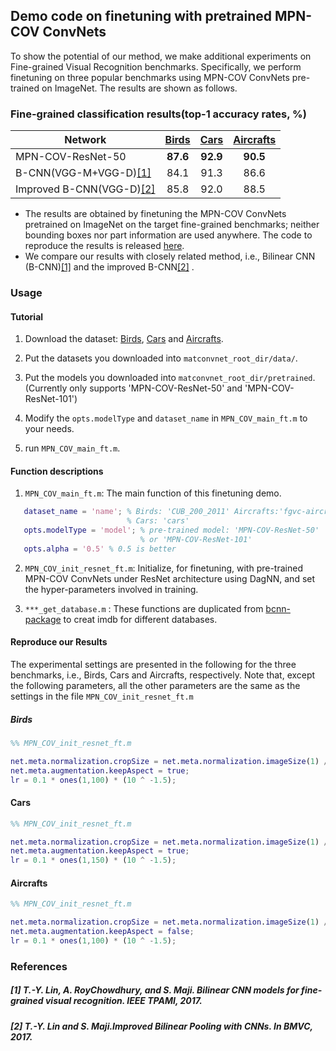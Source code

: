 ## Demo code on finetuning with pretrained MPN-COV ConvNets
   
To show the potential of our method, we make additional experiments on Fine-grained Visual Recognition benchmarks. Specifically, we perform finetuning on three popular benchmarks using MPN-COV ConvNets pre-trained on ImageNet. The results are shown as follows.


### Fine-grained classification results(top-1 accuracy rates, %)

Network     |[Birds](http://www.vision.caltech.edu/visipedia/CUB-200-2011.html) |[Cars](http://ai.stanford.edu/~jkrause/cars/car_dataset.html) |[Aircrafts](http://www.robots.ox.ac.uk/~vgg/data/oid/) 
---|:---:|:---:|:---:
MPN-COV-ResNet-50        |**87.6** |**92.9** |**90.5**
B-CNN(VGG-M+VGG-D)[[1]](#1-t-y-lin-a-roychowdhury-and-s-maji-bilinear-cnn-models-for-fine-grained-visual-recognition-ieee-tpami-2017)    |84.1 |91.3 |86.6
Improved B-CNN(VGG-D)[[2]](#2-t-y-lin-and-s-majiimproved-bilinear-pooling-with-cnns-in-bmvc-2017) |85.8 |92.0 |88.5

  - The results are obtained by finetuning the MPN-COV ConvNets pretrained on ImageNet on the target fine-grained benchmarks; neither bounding boxes nor part information are used anywhere. The code to reproduce the results is released [here](https://github.com/jiangtaoxie/MPN-COV-ConvNet/tree/master/matconvnet-1.0-beta22/examples/fine_tune).
  - We compare our results with closely related method, i.e., Bilinear CNN (B-CNN)[[1]](#1-t-y-lin-a-roychowdhury-and-s-maji-bilinear-cnn-models-for-fine-grained-visual-recognition-ieee-tpami-2017) and the improved B-CNN[[2]](#2-t-y-lin-and-s-majiimproved-bilinear-pooling-with-cnns-in-bmvc-2017) .


### Usage

#### Tutorial

1. Download the dataset: [Birds](http://www.vision.caltech.edu/visipedia/CUB-200-2011.html), [Cars](http://ai.stanford.edu/~jkrause/cars/car_dataset.html) and [Aircrafts](http://www.robots.ox.ac.uk/~vgg/data/oid/).

2. Put the datasets you downloaded into `matconvnet_root_dir/data/`.

3. Put the models you downloaded into `matconvnet_root_dir/pretrained`. (Currently only supports 'MPN-COV-ResNet-50' and 'MPN-COV-ResNet-101')

4. Modify the `opts.modelType` and `dataset_name` in `MPN_COV_main_ft.m` to your needs.

4. run `MPN_COV_main_ft.m`.

#### Function descriptions

1. `MPN_COV_main_ft.m`: The main function of this finetuning demo.

```matlab
   dataset_name = 'name'; % Birds: 'CUB_200_2011' Aircrafts:'fgvc-aircraft-2013b'
                          % Cars: 'cars'
   opts.modelType = 'model'; % pre-trained model: 'MPN-COV-ResNet-50' 
                             % or 'MPN-COV-ResNet-101'
   opts.alpha = '0.5' % 0.5 is better
```

2. `MPN_COV_init_resnet_ft.m`: Initialize, for finetuning, with pre-trained MPN-COV ConvNets under ResNet architecture using DagNN, and set the hyper-parameters involved in training.

3. `***_get_database.m` : These functions are duplicated from [bcnn-package](https://bitbucket.org/tsungyu/bcnn.git) to creat imdb for different databases.
#### Reproduce our Results
The experimental settings are presented in the following for the three benchmarks, i.e., Birds, Cars and Aircrafts, respectively. Note that, except the following parameters, all the other parameters are the same as the settings in the file `MPN_COV_init_resnet_ft.m`
##### Birds

```matlab
%% MPN_COV_init_resnet_ft.m

net.meta.normalization.cropSize = net.meta.normalization.imageSize(1) / 448 ;
net.meta.augmentation.keepAspect = true;
lr = 0.1 * ones(1,100) * (10 ^ -1.5);
```
#### Cars

```matlab
%% MPN_COV_init_resnet_ft.m

net.meta.normalization.cropSize = net.meta.normalization.imageSize(1) / 448;
net.meta.augmentation.keepAspect = true;
lr = 0.1 * ones(1,150) * (10 ^ -1.5);
```
#### Aircrafts

```matlab
%% MPN_COV_init_resnet_ft.m

net.meta.normalization.cropSize = net.meta.normalization.imageSize(1) / 512 ;
net.meta.augmentation.keepAspect = false;
lr = 0.1 * ones(1,100) * (10 ^ -1.5);
```


### References

##### [1] T.-Y. Lin, A. RoyChowdhury, and S. Maji. Bilinear CNN models for fine-grained visual recognition. IEEE TPAMI, 2017.

##### [2] T.-Y. Lin and S. Maji.Improved Bilinear Pooling with CNNs. In BMVC, 2017.




